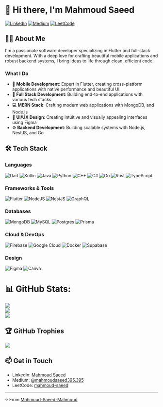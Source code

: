 # 👋 Hi there, I'm Mahmoud Saeed

[![LinkedIn](https://img.shields.io/badge/LinkedIn-0077B5?style=for-the-badge&logo=linkedin&logoColor=white)](https://linkedin.com/in/mahmoud--saeed)
[![Medium](https://img.shields.io/badge/Medium-12100E?style=for-the-badge&logo=medium&logoColor=white)](https://medium.com/@mahmoudsaeed395.395)
[![LeetCode](https://img.shields.io/badge/-LeetCode-FFA116?style=for-the-badge&logo=LeetCode&logoColor=black)](https://leetcode.com/u/mahmoud-saeed)

## 👨‍💻 About Me

I'm a passionate software developer specializing in Flutter and full-stack development. With a deep love for crafting beautiful mobile applications and robust backend systems, I bring ideas to life through clean, efficient code.

### What I Do

- 📱 **Mobile Development**: Expert in Flutter, creating cross-platform applications with native performance and beautiful UI
- 🚀 **Full Stack Development**: Building end-to-end applications with various tech stacks
- 💻 **MERN Stack**: Crafting modern web applications with MongoDB, and Node.js
- 🎨 **UI/UX Design**: Creating intuitive and visually appealing interfaces using Figma
- ⚙️ **Backend Development**: Building scalable systems with Node.js, NestJS, and Go

## 🛠️ Tech Stack

### Languages
![Dart](https://img.shields.io/badge/dart-%230175C2.svg?style=for-the-badge&logo=dart&logoColor=white)
![Kotlin](https://img.shields.io/badge/kotlin-%237F52FF.svg?style=for-the-badge&logo=kotlin&logoColor=white)
![Java](https://img.shields.io/badge/java-%23ED8B00.svg?style=for-the-badge&logo=openjdk&logoColor=white)
![Python](https://img.shields.io/badge/python-3670A0?style=for-the-badge&logo=python&logoColor=ffdd54)
![C++](https://img.shields.io/badge/c++-%2300599C.svg?style=for-the-badge&logo=c%2B%2B&logoColor=white)
![C#](https://img.shields.io/badge/c%23-%23239120.svg?style=for-the-badge&logo=c-sharp&logoColor=white)
![Go](https://img.shields.io/badge/go-%2300ADD8.svg?style=for-the-badge&logo=go&logoColor=white)
![Rust](https://img.shields.io/badge/rust-%23000000.svg?style=for-the-badge&logo=rust&logoColor=white)
![TypeScript](https://img.shields.io/badge/typescript-%23007ACC.svg?style=for-the-badge&logo=typescript&logoColor=white)

### Frameworks & Tools
![Flutter](https://img.shields.io/badge/Flutter-%2302569B.svg?style=for-the-badge&logo=Flutter&logoColor=white)
![NodeJS](https://img.shields.io/badge/node.js-6DA55F?style=for-the-badge&logo=node.js&logoColor=white)
![NestJS](https://img.shields.io/badge/nestjs-%23E0234E.svg?style=for-the-badge&logo=nestjs&logoColor=white)
![GraphQL](https://img.shields.io/badge/-GraphQL-E10098?style=for-the-badge&logo=graphql&logoColor=white)

### Databases
![MongoDB](https://img.shields.io/badge/MongoDB-%234ea94b.svg?style=for-the-badge&logo=mongodb&logoColor=white)
![MySQL](https://img.shields.io/badge/mysql-%2300f.svg?style=for-the-badge&logo=mysql&logoColor=white)
![Postgres](https://img.shields.io/badge/postgres-%23316192.svg?style=for-the-badge&logo=postgresql&logoColor=white)
![Prisma](https://img.shields.io/badge/Prisma-3982CE?style=for-the-badge&logo=Prisma&logoColor=white)

### Cloud & DevOps
![Firebase](https://img.shields.io/badge/firebase-%23039BE5.svg?style=for-the-badge&logo=firebase&logoColor=white)
![Google Cloud](https://img.shields.io/badge/GoogleCloud-%234285F4.svg?style=for-the-badge&logo=google-cloud&logoColor=white)
![Docker](https://img.shields.io/badge/docker-%230db7ed.svg?style=for-the-badge&logo=docker&logoColor=white)
![Supabase](https://img.shields.io/badge/Supabase-3ECF8E?style=for-the-badge&logo=supabase&logoColor=white)

### Design
![Figma](https://img.shields.io/badge/figma-%23F24E1E.svg?style=for-the-badge&logo=figma&logoColor=white)
![Canva](https://img.shields.io/badge/Canva-%2300C4CC.svg?style=for-the-badge&logo=Canva&logoColor=white)

# 📊 GitHub Stats:
![](https://github-readme-stats.vercel.app/api?username=Mahmoud-Saeed-Mahmoud&theme=transpaernt&hide_border=false&show_icons=true&count_private=true&rank_icon=default)<br/>
![](https://github-readme-streak-stats.herokuapp.com/?user=Mahmoud-Saeed-Mahmoud&theme=transpaernt&hide_border=false&&hide_longest_streak=true&&hide_current_streak=true)<br/>
![](https://github-readme-stats.vercel.app/api/top-langs/?username=Mahmoud-Saeed-Mahmoud&theme=transpaernt&hide_border=false&include_all_commits=true&count_private=true&layout=compact&langs_count=15&&hide_progress=true)


## 🏆 GitHub Trophies
![](https://github-profile-trophy.vercel.app/?username=Mahmoud-Saeed-Mahmoud&theme=light&no-frame=false&no-bg=false&margin-w=4)

## 📫 Get in Touch

- LinkedIn: [Mahmoud Saeed](https://linkedin.com/in/mahmoud--saeed)
- Medium: [@mahmoudsaeed395.395](https://medium.com/@mahmoudsaeed395.395)
- LeetCode: [mahmoud-saeed](https://leetcode.com/u/mahmoud-saeed)

---

⭐️ From [Mahmoud-Saeed-Mahmoud](https://github.com/Mahmoud-Saeed-Mahmoud)
